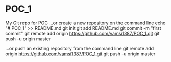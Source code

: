 # POC_1
My Git repo for POC
…or create a new repository on the command line
echo "# POC_1" >> README.md
git init
git add README.md
git commit -m "first commit"
git remote add origin https://github.com/vamsi1387/POC_1.git
git push -u origin master
                
…or push an existing repository from the command line
git remote add origin https://github.com/vamsi1387/POC_1.git
git push -u origin master
